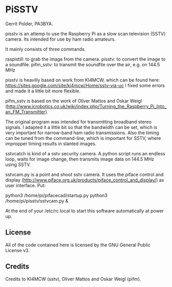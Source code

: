 # PiSSTV

Gerrit Polder, PA3BYA.

pisstv is an attemp to use the Raspberry Pi as a slow scan television (SSTV) camera.
Its intended for use by ham radio amateurs.

It mainly consists of three commands.

raspistill: to grab the image from the camera.
pisstv: to convert the image to a soundfile.
pifm_sstv: to transmit the soundfile over the air, e.g. on 144.5 MHz

pisstv is heavilly based on work from KI4MCW, which can be found here: https://sites.google.com/site/ki4mcw/Home/sstv-via-uc
I fixed some errors and made it a little bit more flexible.

pifm_sstv is based on the work of Oliver Mattos and Oskar Weigl  (http://www.icrobotics.co.uk/wiki/index.php/Turning_the_Raspberry_Pi_Into_an_FM_Transmitter).

The original program was intended for transmitting broadband stereo signals.
I adapted it a little bit so that the bandwidth can be set, which is very important for narrow-band ham radio transmissions. Also the timing can be tuned from the command-line, which is important for SSTV, where impropper timing results in slanted images.

sstvcatch is kind of a sstv security camera. A python script runs an endless loop, waits for image change, then transmits image data on 144.5 MHz using SSTV.

sstvcam.py is a point and shoot sstv camera. It uses the piface control and display (http://www.piface.org.uk/products/piface_control_and_display/) as user interface.
Put:

python3 /home/pi/pifacecad/startup.py
python3 /home/pi/pisstv/sstvcam.py &

At the end of your /etc/rc.local to start this software automatically at power up.

## License
All of the code contained here is licensed by the GNU General Public License v3.

## Credits
Credits to KI4MCW (sstv), Oliver Mattos and Oskar Weigl (pifm).
